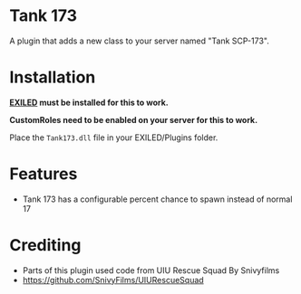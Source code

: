 # Tank 173

A plugin that adds a new class to your server named "Tank SCP-173".

# Installation

**[EXILED](https://github.com/ExMod-Team/EXILED) must be installed for this to work.**

**CustomRoles need to be enabled on your server for this to work.**

Place the `Tank173.dll` file in your EXILED/Plugins folder.

# Features

* Tank 173 has a configurable percent chance to spawn instead of normal 17

# Crediting
* Parts of this plugin used code from UIU Rescue Squad By Snivyfilms
* https://github.com/SnivyFilms/UIURescueSquad
